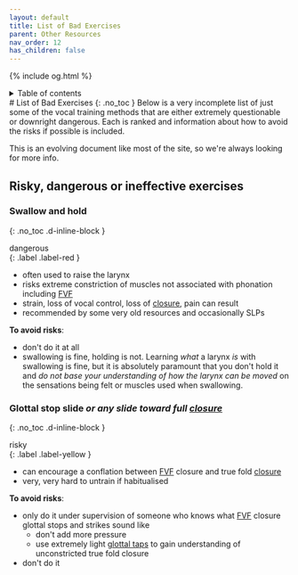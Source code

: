 ```yaml
---
layout: default
title: List of Bad Exercises
parent: Other Resources
nav_order: 12
has_children: false
---
```

{% include og.html %}
<details closed markdown="block">
  <summary>
    Table of contents
  </summary>
{: .text-delta }
1. TOC
{:toc}
</details>
# List of Bad Exercises
{: .no_toc }
Below is a very incomplete list of just some of the vocal training methods that are either extremely questionable or downright dangerous. Each is ranked and information about how to avoid the risks if possible is included.

This is an evolving document like most of the site, so we're always looking for more info.

## Risky, dangerous or ineffective exercises

### Swallow and hold
{: .no_toc .d-inline-block }
<div>dangerous</div>{: .label .label-red }

- often used to raise the larynx
- risks extreme constriction of muscles not associated with phonation including [FVF](/wiki/pages/clarity/FVF)
- strain, loss of vocal control, loss of [closure](/wiki/pages/clarity/breathiness), pain can result
- recommended by some very old resources and occasionally SLPs

**To avoid risks**:
- don't do it at all
- swallowing is fine, holding is not. Learning _what_ a larynx _is_ with swallowing is fine, but it is absolutely paramount that you don't hold it and _do not base your understanding of how the larynx can be moved_ on the sensations being felt or muscles used when swallowing.

### Glottal stop slide _or any slide toward full [closure](/wiki/pages/clarity/breathiness)_
{: .no_toc .d-inline-block }
<div>risky</div>{: .label .label-yellow }

- can encourage a conflation between [FVF](/wiki/pages/clarity/FVF) closure and true fold [closure](/wiki/pages/clarity/breathiness)
- very, very hard to untrain if habitualised

**To avoid risks**:
- only do it under supervision of someone who knows what [FVF](/wiki/pages/clarity/FVF) closure glottal stops and strikes sound like
  - don't add more pressure
  - use extremely light [glottal taps](/wiki/pages/clarity/FVF.html#checking-for-fvf-closure-issues) to gain understanding of unconstricted true fold closure
- don't do it
